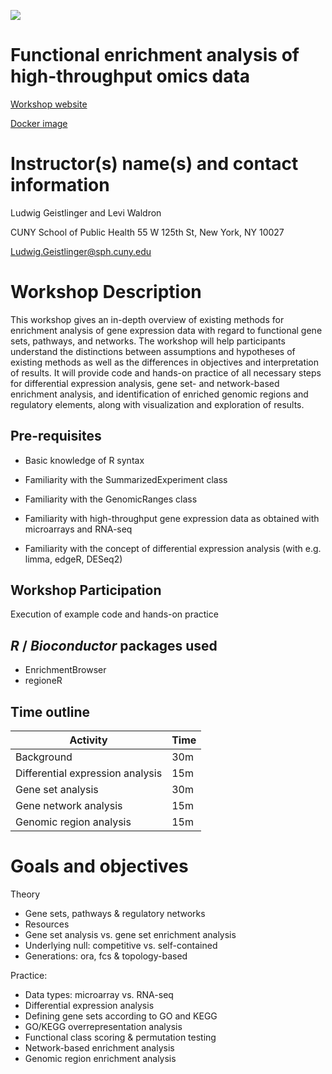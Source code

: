 ![](https://github.com/waldronlab/enrichOmics/workflows/.github/workflows/basic_checks.yaml/badge.svg)

# Functional enrichment analysis of high-throughput omics data

[Workshop website](https://waldronlab.github.io/enrichOmics)

[Docker image](https://hub.docker.com/repository/docker/ludwigg/enrichomics)

# Instructor(s) name(s) and contact information

Ludwig Geistlinger and Levi Waldron

CUNY School of Public Health
55 W 125th St, New York, NY 10027

Ludwig.Geistlinger@sph.cuny.edu

# Workshop Description

This workshop gives an in-depth overview of existing methods for enrichment 
analysis of gene expression data with regard to functional gene sets, pathways, 
and networks.
The workshop will help participants understand the distinctions between 
assumptions and hypotheses of existing methods as well as the differences in 
objectives and interpretation of results. 
It will provide code and hands-on practice of all necessary steps for differential
 expression analysis, gene set- and network-based enrichment analysis, and 
identification of enriched genomic regions and regulatory elements, along with 
visualization and exploration of results. 

## Pre-requisites

* Basic knowledge of R syntax
* Familiarity with the SummarizedExperiment class
* Familiarity with the GenomicRanges class

* Familiarity with high-throughput gene expression data as obtained with 
  microarrays and RNA-seq
* Familiarity with the concept of differential expression analysis 
  (with e.g. limma, edgeR, DESeq2)

## Workshop Participation

Execution of example code and hands-on practice

## _R_ / _Bioconductor_ packages used

* EnrichmentBrowser
* regioneR

## Time outline

| Activity                              | Time |
|---------------------------------------|------|
| Background                            | 30m  |
| Differential expression analysis      | 15m  |
| Gene set analysis                     | 30m  |
| Gene network analysis                 | 15m  |
| Genomic region analysis               | 15m  |


# Goals and objectives

Theory
* Gene sets, pathways & regulatory networks
* Resources
* Gene set analysis vs. gene set enrichment analysis
* Underlying null: competitive vs. self-contained
* Generations: ora, fcs & topology-based

Practice:
* Data types: microarray vs. RNA-seq
* Differential expression analysis
* Defining gene sets according to GO and KEGG
* GO/KEGG overrepresentation analysis
* Functional class scoring & permutation testing
* Network-based enrichment analysis
* Genomic region enrichment analysis
